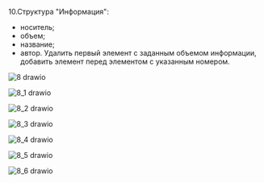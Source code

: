 10.Структура "Информация":
- носитель;
- объем;
- название;
- автор.
Удалить первый элемент с заданным объемом информации, 
добавить элемент перед элементом с указанным номером.

![8 drawio](https://github.com/Aleksandr912/Labs_PSTU_2023/assets/154664349/3e4bf101-8dbf-4a00-88de-f0f211b3ffc0)

![8_1 drawio](https://github.com/Aleksandr912/Labs_PSTU_2023/assets/154664349/ddb42ea0-8226-447f-94e1-5f6f3f6452f7)

![8_2 drawio](https://github.com/Aleksandr912/Labs_PSTU_2023/assets/154664349/5481f9d5-de7c-4aec-964f-a57f29487256)

![8_3 drawio](https://github.com/Aleksandr912/Labs_PSTU_2023/assets/154664349/f3b85844-db97-4ad8-bdc6-52a745a84883)

![8_4 drawio](https://github.com/Aleksandr912/Labs_PSTU_2023/assets/154664349/512628ac-4a68-4326-9d09-1bb6b879d05f)

![8_5 drawio](https://github.com/Aleksandr912/Labs_PSTU_2023/assets/154664349/a49a9ecc-97d1-4d84-9206-54a1ccf729d0)

![8_6 drawio](https://github.com/Aleksandr912/Labs_PSTU_2023/assets/154664349/d02d41fb-85c9-4a95-8f58-70247a1ca732)

